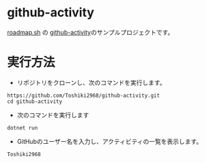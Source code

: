 # github-activity
[roadmap.sh](https://roadmap.sh/) の [github-activity](https://roadmap.sh/projects/github-user-activity)のサンプルプロジェクトです。

# 実行方法
- リポジトリをクローンし、次のコマンドを実行します。
```
https://github.com/Toshiki2968/github-activity.git
cd github-activity
```

- 次のコマンドを実行します
```
dotnet run
```

- GitHubのユーザー名を入力し、アクティビティの一覧を表示します。
```
Toshiki2968
```
